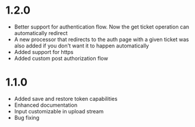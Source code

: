 1.2.0
=====

- Better support for authentication flow. Now the get ticket operation can automatically redirect
- A new processor that redirects to the auth page with a given ticket was also added if you don't want it to happen automatically
- Added support for https
- Added custom post authorization flow

1.1.0
=====

- Added save and restore token capabilities
- Enhanced documentation
- Input customizable in upload stream
- Bug fixing